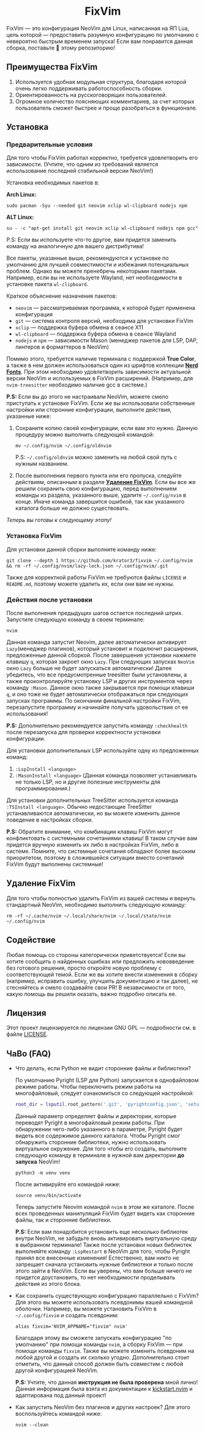 <h1 align="center">FixVim</h1>

FixVim — это конфигурация NeoVim для Linux, написанная на ЯП Lua, цель которой — предоставить разумную конфигурацию по умолчанию с невероятно быстрым временем запуска!
Если вам понравится данная сборка, поставьте :star2: этому репозиторию!

## Преимущества FixVim
 1. Используется удобная модульная структура, благодаря которой очень легко поддерживать работоспособность сборки.
 2. Ориентированность на русскоговорящих пользователей.
 3. Огромное количество поясняющих комментариев, за счет которых пользователь сможет быстрее и проще разобраться в функционале.

## Установка

### Предварительные условия
Для того чтобы FixVim работал корректно, требуется удовлетворить его зависимости.
(Учтите, что одним из требований является использование последней стабильной версии NeoVim!)

Установка необходимых пакетов в:

**Arch Linux:**
```shell
sudo pacman -Syu --needed git neovim xclip wl-clipboard nodejs npm
```

**ALT Linux:**
```shell
su - -c "apt-get install git neovim xclip wl-clipboard nodejs npm gcc"
```
P.S: Если вы используете что-то другое, вам придется заменить команду на аналогичную для вашего дистрибутива!

Все пакеты, указанные выше, рекомендуются к установке по умолчанию для лучшей совместимости и избежания потенциальных проблем.
Однако вы можете пренебречь некоторыми пакетами.
Например, если вы не используете Wayland, нет необходимости в установке пакета `wl-clipboard`.

Краткое объяснение назначения пакетов:
 * `neovim` — рассматриваемая программа, к которой будет применена конфигурация
 * `git` — система контроля версий, необходима для установки FixVim
 * `xclip` — поддержка буфера обмена в сеансе X11
 * `wl-clipboard` — поддержка буфера обмена в сеансе Wayland
 * `nodejs` и `npm` — зависимости Mason (менеджер пакетов для LSP, DAP, линтеров и форматтеров в NeoVim)

Помимо этого, требуется наличие терминала с поддержкой **True Color**, а также в нем должен использоваться один из шрифтов коллекции [**Nerd Fonts**](https://www.nerdfonts.com/).
При этом необходимо удовлетворить зависимости актуальной версии NeoVim и используемых в FixVim расширений.
(Например, для `nvim-treesitter` необходимо наличие gcc в системе.)

**P.S:** Если вы до этого не настраивали NeoVim, можете смело приступать к установке FixVim.
Если же вы использовали собственные настройки или сторонние конфигурации, выполните действия, указанные ниже:

 1. Сохраните копию своей конфигурации, если вам это нужно. Данную процедуру можно выполнить следующей командой:
	 ```shell
	 mv ~/.config/nvim ~/.config/oldnvim
	 ```
  	P.S: `~/.config/oldnvim` можно заменить на любой свой путь с нужным названием.

 2. После выполнения первого пункта или его пропуска, следуйте действиям, описанным в разделе [**Удаление FixVim**](https://github.com/Krator3/FixVim#удаление-fixvim).
 Если вы все же решили сохранить свою конфигурацию, перед выполнением команды из раздела, указанного выше, удалите `~/.config/nvim` в конце.
 Иначе команда завершится ошибкой, так как указанного каталога больше не должно существовать.

*Теперь вы готовы к следующему этапу!*

###  Установка FixVim
Для установки данной сборки выполните команду ниже:
```shell
git clone --depth 1 https://github.com/krator3/fixvim ~/.config/nvim && rm -rf ~/.config/nvim/lazy-lock.json ~/.config/nvim/.git
```
Также для корректной работы FixVim не требуются файлы `LICENSE` и `README.md`, поэтому можете удалить их, если они вам не нужны.

### Действия после установки
После выполнения предыдущих шагов остается последний штрих. Запустите следующую команду в своем терминале:
```shell
nvim
```
Данная команда запустит Neovim, далее автоматически активирует `Lazy`(менеджер плагинов), который установит и подключит расширения, предложенные данной сборкой.
После завершения установки нажмите клавишу `q`, которая закроет окно `Lazy`.
При следующих запусках `NeoVim` окно `Lazy` больше не будет запускаться автоматически!
Далее убедитесь, что все предусмотренные treesitter были установлены, а также проконтролируйте установку LSP и других инструментов через команду `:Mason`.
Данное окно также закрывается при помощи клавиши `q`, и оно тоже не будет автоматически отображаться при следующих запусках программы.
По окончании финальной настройки FixVim, перезапустите программу и начинайте получать удовольствие от ее использования!

**P.S:** Дополнительно рекомендуется запустить команду `:checkhealth` после перезапуска для проверки корректности установки конфигурации.

Для установки дополнительных LSP используйте одну из предложенных команд:
 1. `:LspInstall <language>`
 2. `:MasonInstall <language>` (Данная команда позволяет устанавливать не только LSP, но и другие полезные инструменты для программирования.)

Для установки дополнительных TreeSitter используется команда `:TSInstall <language>`.
Обычно недостающие TreeSitter устанавливаются автоматически, но вы можете изменить данное поведение в настройках сборки.

**P.S:** Обратите внимание, что комбинации клавиш FixVim могут конфликтовать с системными сочетаниями клавиш!
В таком случае вам придется вручную изменить их либо в настройках FixVim, либо в системе.
Помните, что системные сочетания обладают более высоким приоритетом, поэтому в сложившейся ситуации вместо сочетаний FixVim будут выполнены системные!

## Удаление FixVim
Для того чтобы полностью удалить FixVim из вашей системы и вернуть стандартный NeoVim, необходимо выполнить следующую команду:
```shell
rm -rf ~/.cache/nvim ~/.local/share/nvim ~/.local/state/nvim ~/.config/nvim
```

## Содействие
Любая помощь со стороны категорически приветствуется!
Если вы хотите сообщить о найденных ошибках или предложить нововведение без готового решения, просто откройте новую проблему с соответствующей темой.
Если же вы хотите внести изменения в сборку (например, исправить ошибку, улучшить документацию и так далее), не стесняйтесь и смело создавайте свои PR!
В независимости от того, какую помощь вы решили оказать, важно подробно описать ее.

## Лицензия
Этот проект лицензируется по лицензии GNU GPL — подробности см. в файле [LICENSE](LICENSE).

## ЧаВо (FAQ)
* Что делать, если Python не видит сторонние файлы и библиотеки?

  По умолчанию Pyright (LSP для Python) запускается в однофайловом режиме работы.
  Чтобы переключить режим работы на многофайловый, следует ознакомиться со следующей настройкой:
  ```lua
  root_dir = lsputil.root_pattern('.git', 'pyrightconfig.json', 'setup.py', 'setup.cfg', 'requirements.txt', 'Pipfile', 'pyproject.toml'),
  ```
  Данный параметр определяет файлы и директории, которые переводят Pyright в многофайловый режим работы.
  При обнаружении чего-либо указанного в параметре, Pyright будет видеть все содержимое данного каталога.
  Чтобы Pyright смог обнаружить сторонние библиотеки, нужно использовать виртуальное окружение.
  Для того чтобы его создать, выполните следующую команду в терминале в нужной вам директории **до запуска** NeoVim!
  ```shell
  python3 -m venv venv
  ```
  После активируйте его командой ниже:
  ```shell
  source venv/bin/activate
  ```
  Теперь запустите Neovim командой `nvim` в этом же каталоге.
  После всех проведенных манипуляций FixVim будет видеть как сторонние файлы, так и сторонние библиотеки.

  **P.S:** Если вам понадобится установить еще несколько библиотек внутри NeoVim, не забудьте вновь активировать виртуальную среду в выбранном терминале!
  Также после установки новых библиотек выполняйте команду `:LspRestart` в NeoVim для того, чтобы Pyright принял все внесенные изменения!
  Естественно, вам никто не запрещает сначала установить нужные библиотеки и только после этого зайти в NeoVim.
  Если вы уверены, что вам больше ничего не придется доустановить, то нет необходимости проделывать действия из этого блока.

* Как сохранить существующую конфигурацию параллельно с FixVim?
  Для этого вы можете использовать псевдонимы вашей командной оболочки.
  Например, вы можете установить FixVim в `~/.config/fixvim` и создать псевдоним:
  ```shell
  alias fixvim='NVIM_APPNAME="fixvim" nvim'
  ```
  Благодаря этому вы сможете запускать конфигурацию "по умолчанию" при помощи команды `nvim`, а сборку FixVim — при помощи команды `fixvim`.
  Также вы можете изменить псевдоним на любой другой и создать их сколько угодно.
  Дополнительно стоит отметить, что данный способ должен быть совместим с любой другой конфигурацией NeoVim.

  **P.S:** Учтите, что данная **инструкция не была проверена** мной лично!
  Данная информация была взята из документации к [kickstart.nvim](https://github.com/nvim-lua/kickstart.nvim) и адаптирована под данный проект!

* Как запустить NeoVim без плагинов и других настроек?
  Для этого воспользуйтесь командой ниже:
  ```shell
  nvim --clean
  ```

